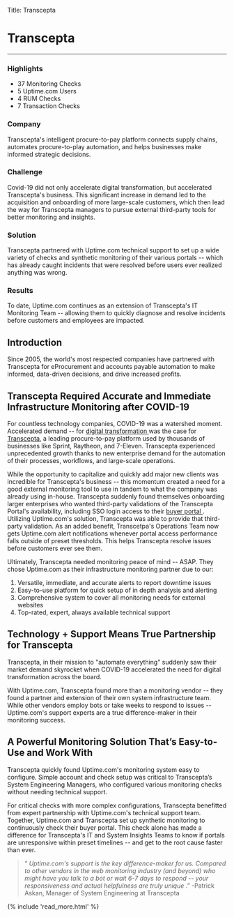 Title: Transcepta

<div class="container bg-white my-5">
  <div class="row">
    <div class="col-3"></div>
    <div class="col-6">
      <h1 mt-5>Transcepta</h1>
      <hr class="bg-success pt-2 mx-0 w-50" />
    </div>
    <div class="col-3"></div>
  </div>
  <div class="row">
    <div class="col-3 p-4 sidebar">
      <h3 class="mt-0">Highlights</h3>
      <ul>
        <li>37 Monitoring Checks</li>
        <li>5 Uptime.com Users</li>
        <li>4 RUM Checks</li>
        <li>7 Transaction Checks</li>
      </ul>
      <h3>Company</h3>
      <p>Transcepta's intelligent procure-to-pay platform connects supply chains, automates procure-to-play automation, and helps businesses make informed strategic decisions.</p>
      <h3>Challenge</h3>
      <p>Covid-19 did not only accelerate digital transformation, but accelerated Transcepta's business. This significant increase in demand led to the acquisition and onboarding of more large-scale customers, which then lead the way for Transcepta managers to pursue external third-party tools for better monitoring and insights.</p>
      <h3>Solution</h3>
      <p>Transcepta partnered with Uptime.com technical support to set up a wide variety of checks and synthetic monitoring of their various portals -- which has already caught incidents that were resolved before users ever realized anything was wrong.</p>
      <h3>Results</h3>
      <p>To date, Uptime.com continues as an extension of Transcepta's IT Monitoring Team -- allowing them to quickly diagnose and resolve incidents before customers and employees are impacted.</p>
    </div>
    <div class="col-6 p-4">
      <h2 class="mt-0">
          Introduction
      </h2>
      <p>
          Since 2005, the world's most respected companies have partnered with
          Transcepta for eProcurement and accounts payable automation to make
          informed, data-driven decisions, and drive increased profits.
      </p>
      <h2>
          Transcepta Required Accurate and Immediate Infrastructure Monitoring after
          COVID-19
      </h2>
      <p>
          For countless technology companies, COVID-19 was a watershed moment.
          Accelerated demand -- for
          <a
              href="https://www.mckinsey.com/business-functions/strategy-and-corporate-finance/our-insights/how-covid-19-has-pushed-companies-over-the-technology-tipping-point-and-transformed-business-forever"
          >
              digital transformation
          </a>
          was the case for <a href="https://www.transcepta.com/">Transcepta</a>, a
          leading procure-to-pay platform used by thousands of businesses like
          Sprint, Raytheon, and 7-Eleven. Transcepta experienced unprecedented growth
          thanks to new enterprise demand for the automation of their processes,
          workflows, and large-scale operations.
      </p>
      <p>
          While the opportunity to capitalize and quickly add major new clients was
          incredible for Transcepta's business -- this momentum created a need for a
          good external monitoring tool to use in tandem to what the company was
          already using in-house. Transcepta suddenly found themselves onboarding
          larger enterprises who wanted third-party validations of the Transcepta
          Portal's availability, including SSO login access to their
          <a href="https://supplier1.transcepta.com/SupplierPortal/login">
              buyer portal
          </a>
          . Utilizing Uptime.com's solution, Transcepta was able to provide that
          third-party validation. As an added benefit, Transcetpa's Operations Team
          now gets Uptime.com alert notifications whenever portal access performance
          falls outside of preset thresholds. This helps Transcepta resolve issues
          before customers ever see them.
      </p>
      <p>
          Ultimately, Transcepta needed monitoring peace of mind -- ASAP. They chose
          Uptime.com as their infrastructure monitoring partner due to our:
      </p>
      <ol>
          <li>
              Versatile, immediate, and accurate alerts to report downtime issues
          </li>
          <li>
              Easy-to-use platform for quick setup of in depth analysis and alerting
          </li>
          <li>
              Comprehensive system to cover all monitoring needs for external
              websites
          </li>
          <li>
              Top-rated, expert, always available technical support
          </li>
      </ol>
      <h2>
          Technology + Support Means True Partnership for Transcepta
      </h2>
      <p>
          Transcepta, in their mission to "automate everything" suddenly saw their
          market demand skyrocket when COVID-19 accelerated the need for digital
          transformation across the board.
      </p>
      <p>
          With Uptime.com, Transcepta found more than a monitoring vendor -- they
          found a partner and extension of their own system infrastructure team.
          While other vendors employ bots or take weeks to respond to issues --
          Uptime.com's support experts are a true difference-maker in their
          monitoring success.
      </p>
      <h2>
          A Powerful Monitoring Solution That’s Easy-to-Use and Work With
      </h2>
      <p>
          Transcepta quickly found Uptime.com's monitoring system easy to configure.
          Simple account and check setup was critical to Transcepta’s System
          Engineering Managers, who configured various monitoring checks without
          needing technical support.
      </p>
      <p>
          For critical checks with more complex configurations, Transcepta benefitted
          from expert partnership with Uptime.com's technical support team. Together,
          Uptime.com and Transcepta set up synthetic monitoring to continuously check
          their buyer portal. This check alone has made a difference for Transcepta's
          IT and System Insights Teams to know if portals are unresponsive within
          preset timelines -- and get to the root cause faster than ever.
      </p>
      <blockquote class="blockquote">
          “
          <em>
              Uptime.com's support is the key difference-maker for us. Compared to
              other vendors in the web monitoring industry (and beyond) who might
              have you talk to a bot or wait 6-7 days to respond -- your
              responsiveness and actual helpfulness are truly unique
          </em>
          .” -Patrick Askan, Manager of System Engineering at Transcepta
      </blockquote>
    </div>
    <div class="col-3 p-4">
      {% include 'read_more.html' %}
    </div>
  </div>
</div>